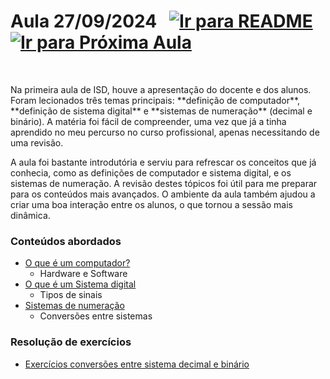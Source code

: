 # Aula 27/09/2024 &nbsp; [![Ir para README](https://img.shields.io/badge/Indice-Verde?style=for-the-badge)](../README.md#indice) &nbsp;[![Ir para Próxima Aula](https://img.shields.io/badge/Próxima-Aula%202-007ACC?style=for-the-badge)](../aulas/04-10-2024.md)

<br>

<p>Na primeira aula de ISD, houve a apresentação do docente e dos alunos. Foram lecionados três temas principais: **definição de computador**, **definição de sistema digital** e **sistemas de numeração** (decimal e binário). A matéria foi fácil de compreender, uma vez que já a tinha aprendido no meu percurso no curso profissional, apenas necessitando de uma revisão.</p>

<p>A aula foi bastante introdutória e serviu para refrescar os conceitos que já conhecia, como as definições de computador e sistema digital, e os sistemas de numeração. A revisão destes tópicos foi útil para me preparar para os conteúdos mais avançados. O ambiente da aula também ajudou a criar uma boa interação entre os alunos, o que tornou a sessão mais dinâmica.</p>

### Conteúdos abordados

- [O que é um computador?](../outros/computador.md)
  - Hardware e Software
- [O que é um Sistema digital](../apontamentos/sistema_digital.md)
  - Tipos de sinais
- [Sistemas de numeração](../apontamentos/sistemas_de_numeracao.md)
  - Conversões entre sistemas

### Resolução de exercícios

- [Exercícios conversões entre sistema decimal e binário](../fichas/sistemas_numeracao/conversoes_binario_decimal.md)
